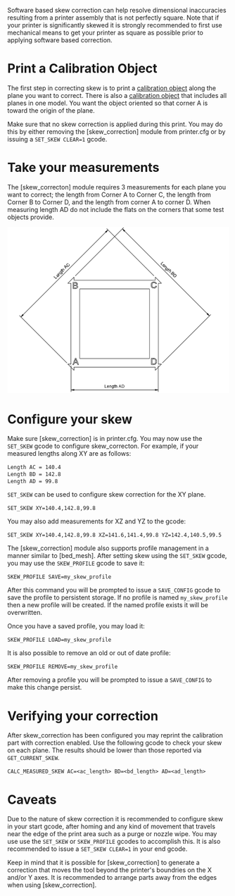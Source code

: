 Software based skew correction can help resolve dimensional inaccuracies
resulting from a printer assembly that is not perfectly square. Note that if
your printer is significantly skewed it is strongly recommended to first use
mechanical means to get your printer as square as possible prior to applying
software based correction.

# Print a Calibration Object

The first step in correcting skew is to print a
[calibration object](https://www.thingiverse.com/thing:2563185/files) along the
plane you want to correct. There is also a
[calibration object](https://www.thingiverse.com/thing:2972743) that includes
all planes in one model. You want the object oriented so that corner A is toward
the origin of the plane.

Make sure that no skew correction is applied during this print. You may do this
by either removing the \[skew_correction\] module from printer.cfg or by issuing
a `SET_SKEW CLEAR=1` gcode.

# Take your measurements

The \[skew_correcton\] module requires 3 measurements for each plane you want to
correct; the length from Corner A to Corner C, the length from Corner B to
Corner D, and the length from corner A to corner D. When measuring length AD do
not include the flats on the corners that some test objects provide.

![skew_lengths](img/skew_lengths.png)

# Configure your skew

Make sure \[skew_correction\] is in printer.cfg. You may now use the `SET_SKEW`
gcode to configure skew_correcton. For example, if your measured lengths along
XY are as follows:

```
Length AC = 140.4
Length BD = 142.8
Length AD = 99.8
```

`SET_SKEW` can be used to configure skew correction for the XY plane.

```
SET_SKEW XY=140.4,142.8,99.8
```

You may also add measurements for XZ and YZ to the gcode:

```
SET_SKEW XY=140.4,142.8,99.8 XZ=141.6,141.4,99.8 YZ=142.4,140.5,99.5
```

The \[skew_correction\] module also supports profile management in a manner
similar to \[bed_mesh\]. After setting skew using the `SET_SKEW` gcode, you may
use the `SKEW_PROFILE` gcode to save it:

```
SKEW_PROFILE SAVE=my_skew_profile
```

After this command you will be prompted to issue a `SAVE_CONFIG` gcode to save
the profile to persistent storage. If no profile is named `my_skew_profile` then
a new profile will be created. If the named profile exists it will be
overwritten.

Once you have a saved profile, you may load it:

```
SKEW_PROFILE LOAD=my_skew_profile
```

It is also possible to remove an old or out of date profile:

```
SKEW_PROFILE REMOVE=my_skew_profile
```

After removing a profile you will be prompted to issue a `SAVE_CONFIG` to make
this change persist.

# Verifying your correction

After skew_correction has been configured you may reprint the calibration part
with correction enabled. Use the following gcode to check your skew on each
plane. The results should be lower than those reported via `GET_CURRENT_SKEW`.

```
CALC_MEASURED_SKEW AC=<ac_length> BD=<bd_length> AD=<ad_length>
```

# Caveats

Due to the nature of skew correction it is recommended to configure skew in your
start gcode, after homing and any kind of movement that travels near the edge of
the print area such as a purge or nozzle wipe. You may use use the `SET_SKEW` or
`SKEW_PROFILE` gcodes to accomplish this. It is also recommended to issue a
`SET_SKEW CLEAR=1` in your end gcode.

Keep in mind that it is possible for \[skew_correction\] to generate a
correction that moves the tool beyond the printer's boundries on the X and/or Y
axes. It is recommended to arrange parts away from the edges when using
\[skew_correction\].
